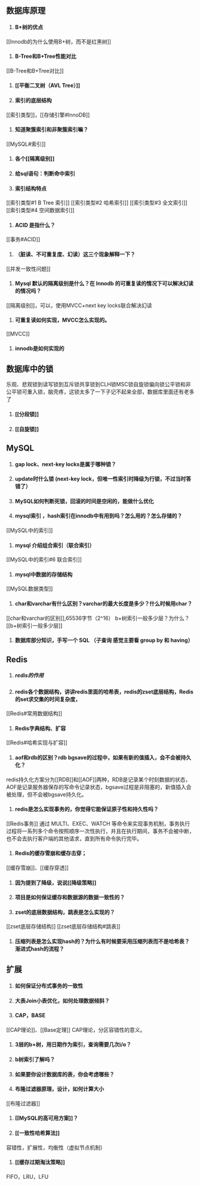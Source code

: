 ## 数据库原理

1. #### B+树的优点
[[Innodb的为什么使用B+树，而不是红黑树]]

1. ####   B-Tree和B+Tree性能对比
[[B-Tree和B+Tree对比]]
1. #### [[平衡二叉树（AVL Tree）]] 


1. #### 索引的底层结构
[[索引类型]]，[[存储引擎#InnoDB]]
1. #### 知道聚簇索引和非聚簇索引嘛？
[[MySQL#索引]]
1. #### 各个[[隔离级别]]
1. #### 给sql语句：判断命中索引 
1. #### 索引结构特点
[[索引类型#1 B Tree 索引]]
[[索引类型#2 哈希索引]]
[[索引类型#3 全文索引]]
[[索引类型#4 空间数据索引]]
1. #### ACID 是指什么？
[[事务#ACID]]
1. #### （脏读、不可重复度、幻读）这三个现象解释一下？
[[并发一致性问题]]
1. #### Mysql 默认的隔离级别是什么？在 Innodb 的可重复读的情况下可以解决幻读的情况吗？
[[隔离级别]]，可以，使用MVCC+next key locks联合解决幻读

1. #### 可重复读如何实现，MVCC怎么实现的。
[[MVCC]]
1. #### innodb是如何实现的
## 数据库中的锁
乐观、悲观锁到读写锁到互斥锁共享锁到CLH锁MSC锁自旋锁偏向锁公平锁和非公平锁可重入锁，脑壳疼，这锁太多了一下子记不起来全部，数据库里面还有老多了
1. #### [[分段锁]]
1. #### [[自旋锁]]

## MySQL

1. #### gap lock、next-key locks是属于哪种锁？ 

1. #### update时什么锁 (next-key lock，但唯一性索引时降级为行锁，不过当时答错了）

1. ####  MySQL如何判断死锁，回滚的时间是空闲的，能做什么优化
1. #### mysql索引 ，hash索引在innodb中有用到吗？怎么用的？怎么存储的？
[[MySQL中的索引]]
1. #### mysql  介绍组合索引（联合索引）
[[MySQL中的索引#6 联合索引]]
1. #### mysql中数据的存储结构
[[MySQL数据类型]]

1. #### char和varchar有什么区别？varchar的最大长度是多少？什么时候用char？
[[char和varchar的区别]],65536字节（2^16）
b+树索引一般多少层？为什么？
[[b+树索引一般多少层]]
1. #### 数据库部分知识，手写一个 SQL （子查询 感觉主要看 group by 和 having）

 



## Redis

1. ##### redis的作用 

1. #### redis各个数据结构，讲讲redis里面的哈希表，redis的zset底层结构，Redis的set求交集的时间复杂度，
[[Redis#常用数据结构]]
1. #### Redis字典结构、扩容
[[Redis#哈希实现与扩容]]
1. #### aof和rdb的区别？rdb bgsave的过程中，如果有新的值插入，会不会被持久化？
redis持久化方案分为[[RDB]]和[[AOF]]两种，RDB是记录某个时刻数据的状态，AOF是记录服务器保存的写命令记录状态，bgsave过程是非阻塞的，新值插入会被处理，但不会被bgsave持久化。
1. #### redis是怎么实现事务的，你觉得它能保证原子性和持久性吗？
[[Redis事务]] 通过 MULTI、EXEC、WATCH 等命令来实现事务机制，事务执行过程将一系列多个命令按照顺序一次性执行，并且在执行期间，事务不会被中断，也不会去执行客户端的其他请求，直到所有命令执行完毕。
1. #### Redis的缓存雪崩和缓存击穿；
[[缓存雪崩]]、[[缓存穿透]]
1. #### 因为提到了降级，说说[[降级策略]]


1. #### 项目是如何保证缓存和数据源的数据一致性的？

1. #### zset的底层数据结构，跳表是怎么实现的？ 
[[zset底层存储结构]]
[[zset底层存储结构#跳表]]

1. #### 压缩列表是怎么实现hash的？为什么有时候要采用压缩列表而不是哈希表？渐进式hash的流程？




## 扩展
1. ####  如何保证分布式事务的一致性 
1. #### 大表Join小表优化，如何处理数据倾斜？
1. #### CAP，BASE
[[CAP理论]]、[[Base定理]]
CAP理论，分区容错性的意义。


1. #### 3层的b+树，用日期作为索引，查询需要几次i/o？

1. #### b树索引了解吗？


1. #### 如果要你设计数据库的表，你会考虑哪些？

1. #### 布隆过滤器原理，设计，如何计算大小
[[布隆过滤器]]

1. #### [[MySQL的高可用方案]]？
1. #### [[一致性哈希算法]]
容错性，扩展性，均衡性（虚拟节点机制）
1. #### [[缓存过期淘汰策略]]
FIFO，LRU，LFU
